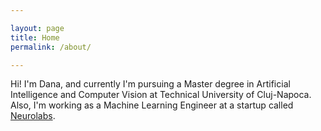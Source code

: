 ```yaml
---

layout: page
title: Home
permalink: /about/

---
```


Hi! I'm Dana, and currently I'm pursuing a Master degree in Artificial Intelligence and Computer Vision at Technical University of Cluj-Napoca. Also, I'm working as a Machine Learning Engineer at a startup called [Neurolabs](https://www.neurolabs.eu/).


